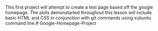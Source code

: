 This first project will attempt to create a test page based off the google homepage. The skills demonstarted throughout this lesson will include basic HTML and CSS in conjunction with git commands using xubuntu command line.# Google-Homepage-Project
